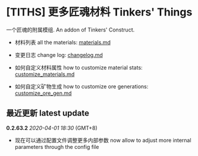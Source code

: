 # [TITHS] 更多匠魂材料 Tinkers' Things

一个匠魂的附属模组. An addon of Tinkers' Construct.

* 材料列表 all the materials: [materials.md](materials.md)
* 变更日志 change log: [changelog.md](changelog.md)

* 如何自定义材料属性 how to customize material stats: [customize_materials.md](customize_materials.md)
* 如何自定义矿物生成 how to customize ore generations: [customize_ore_gen.md](customize_ore_gen.md)

## 最近更新 latest update

**0.2.63.2** _2020-04-01 18:30_ (GMT+8)

* 现在可以通过配置文件调整更多内部参数 now allow to adjust more internal parameters through the config file
